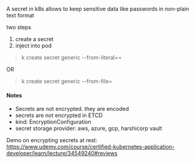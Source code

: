 
A secret in k8s allows to keep sensitive data like passwords in non-plain text format

two steps
1) create a secret
2) inject into pod

> k create secret generic <secret-name> --from-literal=<key>=<value>


OR

> k create secret generic <secret-name> --from-file=<path-to-file>


#### Notes

* Secrets are not encrypted. they are encoded   
* secrets are not encrypted in ETCD
* kind: EncryptionConfiguration
* secret storage provider: aws, azure, gcp, harshicorp vault

Demo on encrypting secrets at rest:
https://www.udemy.com/course/certified-kubernetes-application-developer/learn/lecture/34549240#reviews

